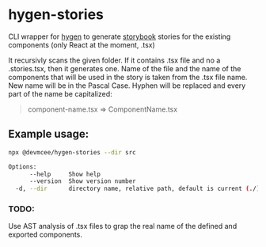 # hygen-stories
CLI wrapper for [hygen](https://www.hygen.io/) to generate [storybook](https://storybook.js.org/) stories for the existing components (only React at the moment, .tsx)

It recursivly scans the given folder. If it contains .tsx file and no a .stories.tsx, then it generates one. Name of the file and the name of the components that will be used in the story is taken from the .tsx file name. New name will be in the Pascal Case. Hyphen will be replaced and every part of the name be capitalized: 

>component-name.tsx  => ComponentName.tsx


## Example usage:

```bash
npx @devmcee/hygen-stories --dir src 
```

```bash
Options:
      --help     Show help                                             [boolean]
      --version  Show version number                                   [boolean]
  -d, --dir      directory name, relative path, default is current (./)

```

### TODO:
Use AST analysis of  .tsx files to grap the real name of the defined and exported components. 
